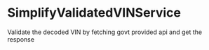 # SimplifyValidatedVINService
Validate the decoded VIN by fetching govt provided api and get the response
